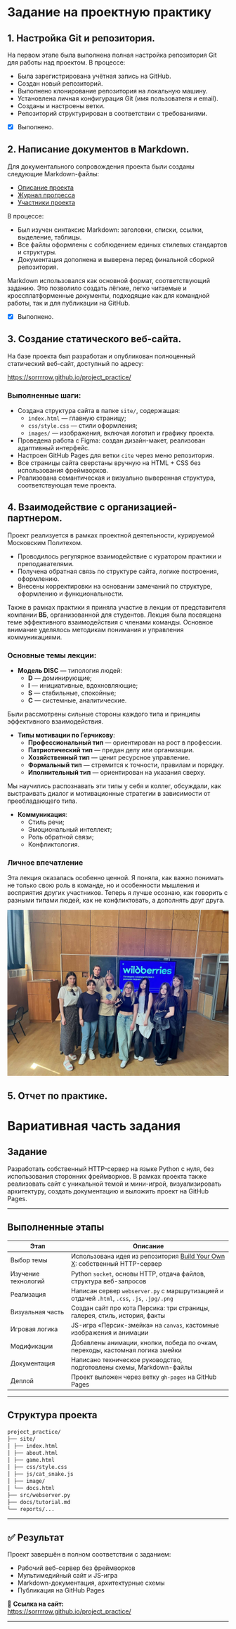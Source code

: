 # Задание на проектную практику

## 1. Настройка Git и репозитория.

На первом этапе была выполнена полная настройка репозитория Git для работы над проектом. В процессе:

- Была зарегистрирована учётная запись на GitHub.
- Создан новый репозиторий.
- Выполнено клонирование репозитория на локальную машину.
- Установлена личная конфигурация Git (имя пользователя и email).
- Созданы и настроены ветки.
- Репозиторий структурирован в соответствии с требованиями.

- [x] Выполнено.

## 2. Написание документов в Markdown.

Для документального сопровождения проекта были созданы следующие Markdown-файлы:

- [Описание проекта](../docs/project-description.md)
- [Журнал прогресса](../docs/progress-log.md)
- [Участники проекта](../docs/team.md)

В процессе:

- Был изучен синтаксис Markdown: заголовки, списки, ссылки, выделение, таблицы.
- Все файлы оформлены с соблюдением единых стилевых стандартов и структуры.
- Документация дополнена и выверена перед финальной сборкой репозитория.

Markdown использовался как основной формат, соответствующий заданию. Это позволило создать лёгкие, легко читаемые и кроссплатформенные документы, подходящие как для командной работы, так и для публикации на GitHub.

- [x] Выполнено.

## 3. Создание статического веб-сайта.

На базе проекта был разработан и опубликован полноценный статический веб-сайт, доступный по адресу:

https://sorrrrow.github.io/project_practice/


### Выполненные шаги:

- Создана структура сайта в папке `site/`, содержащая:
  - `index.html` — главную страницу;
  - `css/style.css` — стили оформления;
  - `images/` — изображения, включая логотип и графику проекта.
- Проведена работа с Figma: создан дизайн-макет, реализован адаптивный интерфейс.
- Настроен GitHub Pages для ветки `cite` через меню репозитория.
- Все страницы сайта сверстаны вручную на HTML + CSS без использования фреймворков.
- Реализована семантическая и визуально выверенная структура, соответствующая теме проекта.


## 4. Взаимодействие с организацией-партнером.

Проект реализуется в рамках проектной деятельности, курируемой Московским Политехом.

- Проводилось регулярное взаимодействие с куратором практики и преподавателями.
- Получена обратная связь по структуре сайта, логике построения, оформлению.
- Внесены корректировки на основании замечаний по структуре, оформлению и функциональности.

Также в рамках практики я приняла участие в лекции от представителя компании **ВБ**, организованной для студентов. Лекция была посвящена теме эффективного взаимодействия с членами команды. Основное внимание уделялось методикам понимания и управления коммуникациями.

### Основные темы лекции:

- **Модель DISC** — типология людей:
  - **D** — доминирующие;
  - **I** — инициативные, вдохновляющие;
  - **S** — стабильные, спокойные;
  - **C** — системные, аналитические.

Были рассмотрены сильные стороны каждого типа и принципы эффективного взаимодействия.

- **Типы мотивации по Герчикову**:
  - **Профессиональный тип** — ориентирован на рост в профессии.
  - **Патриотический тип** — предан делу или организации.
  - **Хозяйственный тип** — ценит ресурсное управление.
  - **Формальный тип** — стремится к точности, правилам и порядку.
  - **Иполнительный тип** — ориентирован на указания сверху.

Мы научились распознавать эти типы у себя и коллег, обсуждали, как выстраивать диалог и мотивационные стратегии в зависимости от преобладающего типа.

- **Коммуникация**:
  - Стиль речи;
  - Эмоциональный интеллект;
  - Роль обратной связи;
  - Конфликтология.

### Личное впечатление

Эта лекция оказалась особенно ценной. Я поняла, как важно понимать не только свою роль в команде, но и особенности мышления и восприятия других участников. Теперь я лучше осознаю, как говорить с разными типами людей, как не конфликтовать, а дополнять друг друга.

![1.jpg](https://github.com/sorrrrow/practice-2025-1/blob/master/docs/img/1.jpg?raw=true)

## 5. Отчет по практике.

# Вариативная часть задания

## Задание

Разработать собственный HTTP-сервер на языке Python с нуля, без использования сторонних фреймворков. В рамках проекта также реализовать сайт с уникальной темой и мини-игрой, визуализировать архитектуру, создать документацию и выложить проект на GitHub Pages.

---

## Выполненные этапы

| Этап | Описание |
|------|----------|
| Выбор темы | Использована идея из репозитория [Build Your Own X](https://github.com/codecrafters-io/build-your-own-x): собственный HTTP-сервер |
| Изучение технологий | Python `socket`, основы HTTP, отдача файлов, структура веб-запросов |
| Реализация | Написан сервер `webserver.py` с маршрутизацией и отдачей `.html`, `.css`, `.js`, `.jpg/.png` |
| Визуальная часть | Создан сайт про кота Персика: три страницы, галерея, стиль, история, факты |
| Игровая логика | JS-игра «Персик-змейка» на `canvas`, кастомные изображения и анимации |
| Модификации | Добавлены анимации, кнопки, победа по очкам, переходы, кастомная логика змейки |
| Документация | Написано техническое руководство, подготовлены схемы, Markdown-файлы |
| Деплой | Проект выложен через ветку `gh-pages` на GitHub Pages |

---

## Структура проекта

```
project_practice/
├── site/
│ ├── index.html
│ ├── about.html
│ ├── game.html
│ ├── css/style.css
│ ├── js/cat_snake.js
│ ├── image/
│ └── docs.html
├── src/webserver.py
├── docs/tutorial.md
└── reports/...
```


---

## ✅ Результат

Проект завершён в полном соответствии с заданием:

- Рабочий веб-сервер без фреймворков
- Мультимедийный сайт и JS-игра
- Markdown-документация, архитектурные схемы
- Публикация на GitHub Pages

🔗 **Ссылка на сайт:**  
https://sorrrrow.github.io/project_practice/

---
